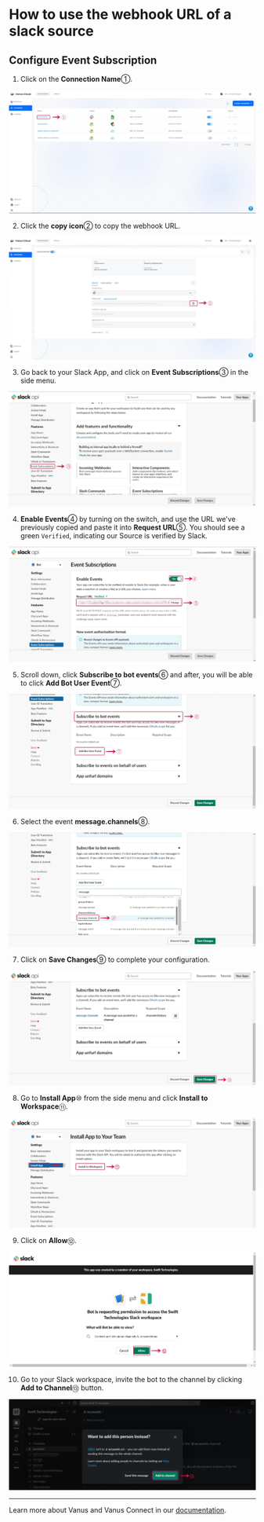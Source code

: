 
# How to use the webhook URL of a slack source

## Configure Event Subscription

1. Click on the **Connection Name**①.

![slack_sheets_12.webp](./images/slack_sheets_12.webp)

2. Click the **copy icon**② to copy the webhook URL.

![slack_sheets_13.webp](./images/slack_sheets_13.webp)

3. Go back to your Slack App, and click on **Event Subscriptions**③ in the side menu.

![slack_sheets_14.webp](./images/slack_sheets_14.webp)

4. **Enable Events**④ by turning on the switch, and use the URL we've previously copied and paste it into **Request URL**⑤. You should see a green `Verified`, indicating our Source is verified by Slack.

![slack_sheets_15.webp](./images/slack_sheets_15.webp)

5. Scroll down, click **Subscribe to bot events**⑥ and after, you will be able to click **Add Bot User Event**⑦.

![slack_sheets_16.webp](./images/slack_sheets_16.webp)

6. Select the event **message.channels**⑧.

![slack_sheets_17.webp](./images/slack_sheets_17.webp)

7. Click on **Save Changes**⑨ to complete your configuration.

![slack_sheets_18.webp](./images/slack_sheets_18.webp)

8. Go to **Install App**⑩ from the side menu and click **Install to Workspace**⑪.

![slack_sheets_19.webp](./images/slack_sheets_19.webp)

9. Click on **Allow**⑫.

![slack_sheets_20.webp](./images/slack_sheets_20.webp)

10. Go to your Slack workspace, invite the bot to the channel by clicking **Add to Channel**⑬ button.

![slack_sheets_22.webp](./images/slack_sheets_22.webp)


---

Learn more about Vanus and Vanus Connect in our [documentation](https://docs.vanus.ai).
